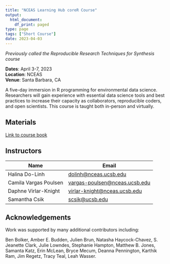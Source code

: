 ```yaml
---
title: "NCEAS Learning Hub coreR Course"
output:
  html_document:
    df_print: paged
type: page
tags: ["Short Course"]
date: 2023-04-03
---
```


*Previously called the Reproducible Research Techniques for Synthesis course*

__Dates__: April 3-7, 2023<br>
__Location__: NCEAS <br>
__Venue__: Santa Barbara, CA

A five-day immersion in R programming for environmental data science. Researchers will gain experience with essential data science tools and best practices to increase their capacity as collaborators, reproducible coders, and open scientists. This course is taught both in-person and virtually.

## Materials

[Link to course book](https://learning.nceas.ucsb.edu/2023-04-coreR/)


## Instructors

|Name         | Email              |
|-------------|--------------------|
|Halina Do-Linh | dolinh@nceas.ucsb.edu|
|Camila Vargas Poulsen | vargas-poulsen@nceas.ucsb.edu |
|Daphne Virlar-Knight| virlar-knight@nceas.ucsb.edu |
|Samantha Csik | scsik@ucsb.edu |

## Acknowledgements

Work was supported by many additional contributors including:

Ben Bolker, Amber E. Budden, Julien Brun, Natasha Haycock-Chavez, S. Jeanette Clark, Julie Lowndes, Stephanie Hampton, Matthew B. Jones, Samanta Katz, Erin McLean, Bryce Mecum, Deanna Pennington, Karthik Ram, Jim Regetz, Tracy Teal, Leah Wasser.
